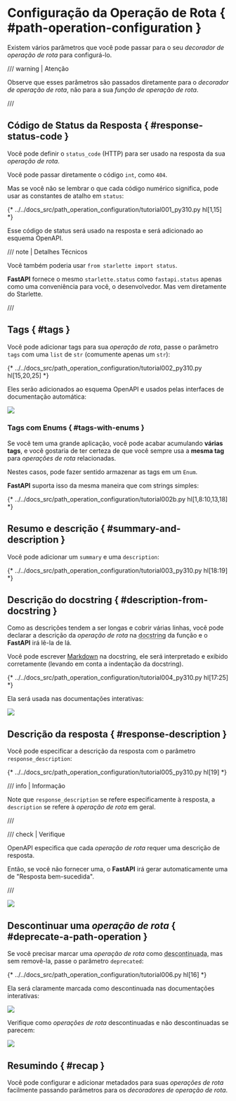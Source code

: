 # Configuração da Operação de Rota { #path-operation-configuration }

Existem vários parâmetros que você pode passar para o seu *decorador de operação de rota* para configurá-lo.

/// warning | Atenção

Observe que esses parâmetros são passados diretamente para o *decorador de operação de rota*, não para a sua *função de operação de rota*.

///

## Código de Status da Resposta { #response-status-code }

Você pode definir o `status_code` (HTTP) para ser usado na resposta da sua *operação de rota*.

Você pode passar diretamente o código `int`, como `404`.

Mas se você não se lembrar o que cada código numérico significa, pode usar as constantes de atalho em `status`:

{* ../../docs_src/path_operation_configuration/tutorial001_py310.py hl[1,15] *}

Esse código de status será usado na resposta e será adicionado ao esquema OpenAPI.

/// note | Detalhes Técnicos

Você também poderia usar `from starlette import status`.

**FastAPI** fornece o mesmo `starlette.status` como `fastapi.status` apenas como uma conveniência para você, o desenvolvedor. Mas vem diretamente do Starlette.

///

## Tags { #tags }

Você pode adicionar tags para sua *operação de rota*, passe o parâmetro `tags` com uma `list` de `str` (comumente apenas um `str`):

{* ../../docs_src/path_operation_configuration/tutorial002_py310.py hl[15,20,25] *}

Eles serão adicionados ao esquema OpenAPI e usados pelas interfaces de documentação automática:

<img src="/img/tutorial/path-operation-configuration/image01.png">

### Tags com Enums { #tags-with-enums }

Se você tem uma grande aplicação, você pode acabar acumulando **várias tags**, e você gostaria de ter certeza de que você sempre usa a **mesma tag** para *operações de rota* relacionadas.

Nestes casos, pode fazer sentido armazenar as tags em um `Enum`.

**FastAPI** suporta isso da mesma maneira que com strings simples:

{* ../../docs_src/path_operation_configuration/tutorial002b.py hl[1,8:10,13,18] *}

## Resumo e descrição { #summary-and-description }

Você pode adicionar um `summary` e uma `description`:

{* ../../docs_src/path_operation_configuration/tutorial003_py310.py hl[18:19] *}

## Descrição do docstring { #description-from-docstring }

Como as descrições tendem a ser longas e cobrir várias linhas, você pode declarar a descrição da *operação de rota* na <abbr title="uma string de várias linhas como a primeira expressão dentro de uma função (não atribuída a nenhuma variável) usada para documentação">docstring</abbr> da função e o **FastAPI** irá lê-la de lá.

Você pode escrever <a href="https://en.wikipedia.org/wiki/Markdown" class="external-link" target="_blank">Markdown</a> na docstring, ele será interpretado e exibido corretamente (levando em conta a indentação da docstring).

{* ../../docs_src/path_operation_configuration/tutorial004_py310.py hl[17:25] *}

Ela será usada nas documentações interativas:

<img src="/img/tutorial/path-operation-configuration/image02.png">

## Descrição da resposta { #response-description }

Você pode especificar a descrição da resposta com o parâmetro `response_description`:

{* ../../docs_src/path_operation_configuration/tutorial005_py310.py hl[19] *}

/// info | Informação

Note que `response_description` se refere especificamente à resposta, a `description` se refere à *operação de rota* em geral.

///

/// check | Verifique

OpenAPI especifica que cada *operação de rota* requer uma descrição de resposta.

Então, se você não fornecer uma, o **FastAPI** irá gerar automaticamente uma de "Resposta bem-sucedida".

///

<img src="/img/tutorial/path-operation-configuration/image03.png">

## Descontinuar uma *operação de rota* { #deprecate-a-path-operation }

Se você precisar marcar uma *operação de rota* como <abbr title="obsoleta, recomendada não usá-la">descontinuada</abbr>, mas sem removê-la, passe o parâmetro `deprecated`:

{* ../../docs_src/path_operation_configuration/tutorial006.py hl[16] *}

Ela será claramente marcada como descontinuada nas documentações interativas:

<img src="/img/tutorial/path-operation-configuration/image04.png">

Verifique como *operações de rota* descontinuadas e não descontinuadas se parecem:

<img src="/img/tutorial/path-operation-configuration/image05.png">

## Resumindo { #recap }

Você pode configurar e adicionar metadados para suas *operações de rota* facilmente passando parâmetros para os *decoradores de operação de rota*.
